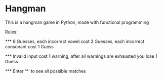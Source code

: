 # Hangman
This is a hangman game in Python, made with functional programming

Rules:

*** 6 Guesses, each incorrect vowel cost 2 Guesses, each incorrect consonant cost 1 Guess

*** Invalid input cost 1 warning, after all warnings are exhausted you lose 1 Guess

*** Enter '*' to see all possible matches
